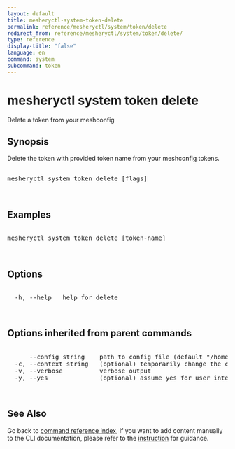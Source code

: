 ```yaml
---
layout: default
title: mesheryctl-system-token-delete
permalink: reference/mesheryctl/system/token/delete
redirect_from: reference/mesheryctl/system/token/delete/
type: reference
display-title: "false"
language: en
command: system
subcommand: token
---
```


# mesheryctl system token delete

Delete a token from your meshconfig

## Synopsis

Delete the token with provided token name from your meshconfig tokens.
<pre class='codeblock-pre'>
<div class='codeblock'>
mesheryctl system token delete [flags]

</div>
</pre> 

## Examples

<pre class='codeblock-pre'>
<div class='codeblock'>
mesheryctl system token delete [token-name]

</div>
</pre> 

## Options

<pre class='codeblock-pre'>
<div class='codeblock'>
  -h, --help   help for delete

</div>
</pre>

## Options inherited from parent commands

<pre class='codeblock-pre'>
<div class='codeblock'>
      --config string    path to config file (default "/home/runner/.mesheryconfig.yaml")
  -c, --context string   (optional) temporarily change the current context.
  -v, --verbose          verbose output
  -y, --yes              (optional) assume yes for user interactive prompts.

</div>
</pre>

## See Also

Go back to [command reference index](/reference/mesheryctl/), if you want to add content manually to the CLI documentation, please refer to the [instruction](/project/contributing/contributing-cli#preserving-manually-added-documentation) for guidance.
